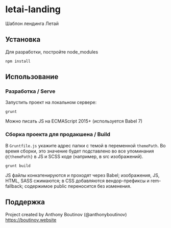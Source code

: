 # letai-landing

Шаблон лендинга Летай

## Установка

Для разработки, постройте node_modules
```
npm install
```

## Использование

### Разработка / Serve

Запустить проект на локальном сервере:

```
grunt
```

Можно писать JS на ECMAScript 2015+ (используется Babel 7)

### Сборка проекта для продакшена / Build

В `Gruntfile.js` укажите адрес папки с темой в переменной `themePath`. Во время сборки, это значение будет подставлено во все упоминания `@{themePath}` в JS и SCSS коде (например, в src изображений).

```
grunt build
```

JS файлы конкатенируются и проходят через Babel; изображения, JS, HTML, SASS сжимаются; в CSS добавляются вендор-префиксы и rem-fallback; содержимое public переносится без изменения.

## Поддержка
Project created by Anthony Boutinov (@anthonyboutinov) https://boutinov.website
